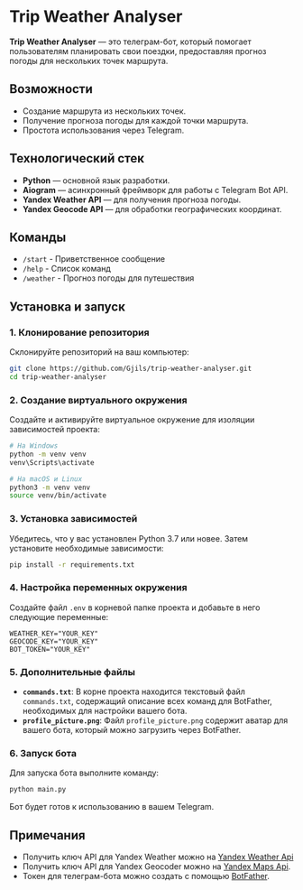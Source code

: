 # Trip Weather Analyser

**Trip Weather Analyser** — это телеграм-бот, который помогает пользователям планировать свои поездки, предоставляя прогноз погоды для нескольких точек маршрута. 

## Возможности
- Создание маршрута из нескольких точек.
- Получение прогноза погоды для каждой точки маршрута.
- Простота использования через Telegram.

## Технологический стек
- **Python** — основной язык разработки.
- **Aiogram** — асинхронный фреймворк для работы с Telegram Bot API.
- **Yandex Weather API** — для получения прогноза погоды.
- **Yandex Geocode API** — для обработки географических координат.

## Команды
- `/start` - Приветственное сообщение
- `/help` - Список команд
- `/weather` - Прогноз погоды для путешествия

## Установка и запуск

### 1. Клонирование репозитория
Склонируйте репозиторий на ваш компьютер:
```bash
git clone https://github.com/Gjils/trip-weather-analyser.git
cd trip-weather-analyser
```


### 2. Создание виртуального окружения
Создайте и активируйте виртуальное окружение для изоляции зависимостей проекта:
``` bash
# На Windows
python -m venv venv
venv\Scripts\activate

# На macOS и Linux
python3 -m venv venv
source venv/bin/activate
```
### 3. Установка зависимостей
Убедитесь, что у вас установлен Python 3.7 или новее. Затем установите необходимые зависимости:
```bash
pip install -r requirements.txt
```

### 4. Настройка переменных окружения
Создайте файл `.env` в корневой папке проекта и добавьте в него следующие переменные:
```
WEATHER_KEY="YOUR_KEY"
GEOCODE_KEY="YOUR_KEY"
BOT_TOKEN="YOUR_KEY"
```

### 5. Дополнительные файлы
- **`commands.txt`**: В корне проекта находится текстовый файл `commands.txt`, содержащий описание всех команд для BotFather, необходимых для настройки вашего бота.
- **`profile_picture.png`**: Файл `profile_picture.png` содержит аватар для вашего бота, который можно загрузить через BotFather.

### 6. Запуск бота
Для запуска бота выполните команду:
```bash
python main.py
```

Бот будет готов к использованию в вашем Telegram.

## Примечания
- Получить ключ API для Yandex Weather можно на [Yandex Weather Api](https://yandex.ru/dev/)
- Получить ключ API для Yandex Geocoder можно на [Yandex Maps Api](https://yandex.ru/maps-api/products).
- Токен для телеграм-бота можно создать с помощью [BotFather](https://core.telegram.org/bots).